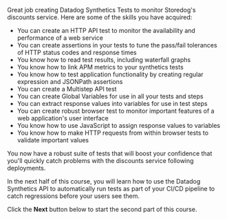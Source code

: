Great job creating Datadog Synthetics Tests to monitor Storedog's discounts service. Here are some of the skills you have acquired:

<ul style="max-width: 75vw;  margin: auto;">
<li>You can create an HTTP API test to monitor the availability and performance of a web service
<li>You can create assertions in your tests to tune the pass/fail tolerances of HTTP status codes and response times
<li>You know how to read test results, including waterfall graphs
<li>You know how to link APM metrics to your synthetics tests
<li>You know how to test application functionality by creating regular expression and JSONPath assertions
<li>You can create a Multistep API test
<li>You can create Global Variables for use in all your tests and steps
<li>You can extract response values into variables for use in test steps
<li>You can create robust browser test to monitor important features of a web application's user interface
<li>You know how to use JavaScript to assign response values to variables
<li>You know how to make HTTP requests from within browser tests to validate important values
</ul>

You now have a robust suite of tests that will boost your confidence that you'll quickly catch problems with the discounts service following deployments.

In the next half of this course, you will learn how to use the Datadog Synthetics API to automatically run tests as part of your CI/CD pipeline to catch regressions before your users see them. 

Click the **Next** button below to start the second part of this course.